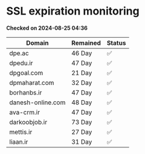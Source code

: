 # SSL expiration monitoring

**Checked on 2024-08-25 04:36**

| Domain | Remained | Status       |
|--------|----------|--------------|
| dpe.ac     | 46 Day   | ✅ |
| dpedu.ir     | 47 Day   | ✅ |
| dpgoal.com     | 21 Day   | ✅ |
| dpmaharat.com     | 32 Day   | ✅ |
| borhanbs.ir     | 47 Day   | ✅ |
| danesh-online.com     | 48 Day   | ✅ |
| ava-crm.ir     | 47 Day   | ✅ |
| darkoobjob.ir     | 73 Day   | ✅ |
| mettis.ir     | 27 Day   | ✅ |
| liaan.ir     | 31 Day   | ✅ |
